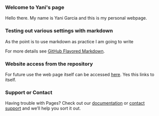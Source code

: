 ### Welcome to Yani's page

Hello there. My name is Yani Garcia and this is my personal webpage. 


### Testing out various settings with markdown

As the point is to use markdown as practice I am going to write 


For more details see [GitHub Flavored Markdown](https://guides.github.com/features/mastering-markdown/).

### Website access from the repository

For future use the web page itself can be accessed [here](https://github.com/TechSQYani/yani.github.io/settings/pages). Yes this links to itself.

### Support or Contact

Having trouble with Pages? Check out our [documentation](https://docs.github.com/categories/github-pages-basics/) or [contact support](https://support.github.com/contact) and we’ll help you sort it out.
